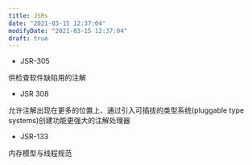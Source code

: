 ```yaml
---
title: JSRs
date: "2021-03-15 12:37:04"
modifyDate: "2021-03-15 12:37:04"
draft: true
---
```


- JSR-305

供检查软件缺陷用的注解

- JSR 308

允许注解出现在更多的位置上、通过引入可插拔的类型系统(pluggable type systems)创建功能更强大的注解处理器

- JSR-133

内存模型与线程规范
